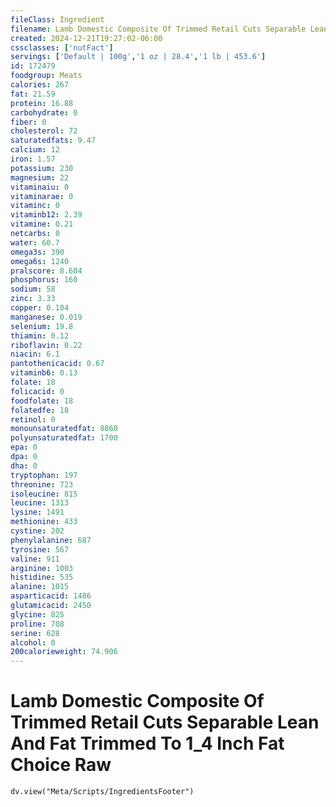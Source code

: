 ```yaml
---
fileClass: Ingredient
filename: Lamb Domestic Composite Of Trimmed Retail Cuts Separable Lean And Fat Trimmed To 1_4 Inch Fat Choice Raw
created: 2024-12-21T19:27:02-06:00
cssclasses: ['nutFact']
servings: ['Default | 100g','1 oz | 28.4','1 lb | 453.6']
id: 172479
foodgroup: Meats
calories: 267
fat: 21.59
protein: 16.88
carbohydrate: 0
fiber: 0
cholesterol: 72
saturatedfats: 9.47
calcium: 12
iron: 1.57
potassium: 230
magnesium: 22
vitaminaiu: 0
vitaminarae: 0
vitaminc: 0
vitaminb12: 2.39
vitamine: 0.21
netcarbs: 0
water: 60.7
omega3s: 390
omega6s: 1240
pralscore: 8.604
phosphorus: 160
sodium: 58
zinc: 3.33
copper: 0.104
manganese: 0.019
selenium: 19.8
thiamin: 0.12
riboflavin: 0.22
niacin: 6.1
pantothenicacid: 0.67
vitaminb6: 0.13
folate: 18
folicacid: 0
foodfolate: 18
folatedfe: 18
retinol: 0
monounsaturatedfat: 8860
polyunsaturatedfat: 1700
epa: 0
dpa: 0
dha: 0
tryptophan: 197
threonine: 723
isoleucine: 815
leucine: 1313
lysine: 1491
methionine: 433
cystine: 202
phenylalanine: 687
tyrosine: 567
valine: 911
arginine: 1003
histidine: 535
alanine: 1015
asparticacid: 1486
glutamicacid: 2450
glycine: 825
proline: 708
serine: 628
alcohol: 0
200calorieweight: 74.906
---
```


# Lamb Domestic Composite Of Trimmed Retail Cuts Separable Lean And Fat Trimmed To 1_4 Inch Fat Choice Raw

```dataviewjs
dv.view("Meta/Scripts/IngredientsFooter")
```
